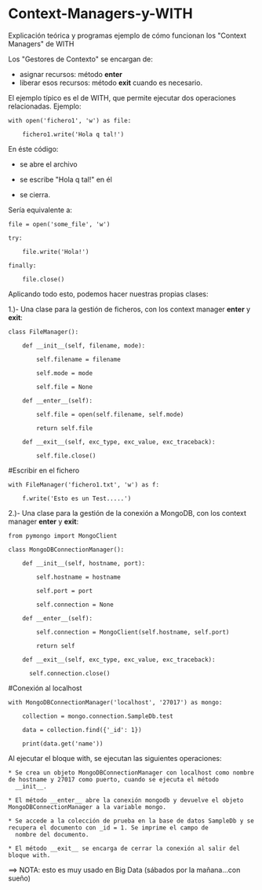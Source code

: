 # Context-Managers-y-WITH
Explicación teórica y programas ejemplo de cómo funcionan los "Context Managers" de WITH


Los "Gestores de Contexto" se encargan de:
 * asignar recursos: método  __enter__
 * liberar esos recursos: método  __exit__
cuando es necesario.

El ejemplo típico es el de WITH, que permite ejecutar dos operaciones relacionadas.
Ejemplo:

    with open('fichero1', 'w') as file:

        fichero1.write('Hola q tal!')

En éste código:

 * se abre el archivo
 
 * se escribe "Hola q tal!" en él
 
 * se cierra.
 
 
Sería equivalente a:

    file = open('some_file', 'w')

    try:

        file.write('Hola!')

    finally:

        file.close()

Aplicando todo esto, podemos hacer nuestras propias clases:

 1.)- Una clase para la gestión de ficheros, con los context manager  __enter__ y __exit__:

    class FileManager(): 

        def __init__(self, filename, mode): 

            self.filename = filename 

            self.mode = mode 

            self.file = None

        def __enter__(self): 

            self.file = open(self.filename, self.mode) 

            return self.file

        def __exit__(self, exc_type, exc_value, exc_traceback): 

            self.file.close() 
          

  #Escribir en el fichero
  
    with FileManager('fichero1.txt', 'w') as f: 

        f.write('Esto es un Test.....') 


 2.)- Una clase para la gestión de la conexión a MongoDB, con los context manager __enter__ y __exit__:
 
    from pymongo import MongoClient 

    class MongoDBConnectionManager(): 

        def __init__(self, hostname, port): 

            self.hostname = hostname 

            self.port = port 

            self.connection = None

        def __enter__(self): 

            self.connection = MongoClient(self.hostname, self.port) 

            return self

        def __exit__(self, exc_type, exc_value, exc_traceback): 

          self.connection.close() 

  #Conexión al localhost 
  
    with MongoDBConnectionManager('localhost', '27017') as mongo: 

        collection = mongo.connection.SampleDb.test 

        data = collection.find({'_id': 1}) 

        print(data.get('name')) 
    
  
  Al ejecutar el bloque with, se ejecutan las siguientes operaciones:
  
    * Se crea un objeto MongoDBConnectionManager con localhost como nombre de hostname y 27017 como puerto, cuando se ejecuta el método
      __init__.
      
    * El método __enter__ abre la conexión mongodb y devuelve el objeto MongoDBConnectionManager a la variable mongo.
    
    * Se accede a la colección de prueba en la base de datos SampleDb y se recupera el documento con _id = 1. Se imprime el campo de
      nombre del documento.
      
    * El método __exit__ se encarga de cerrar la conexión al salir del bloque with.
  
  ==> NOTA: esto es muy usado en Big Data (sábados por la mañana...con sueño)
